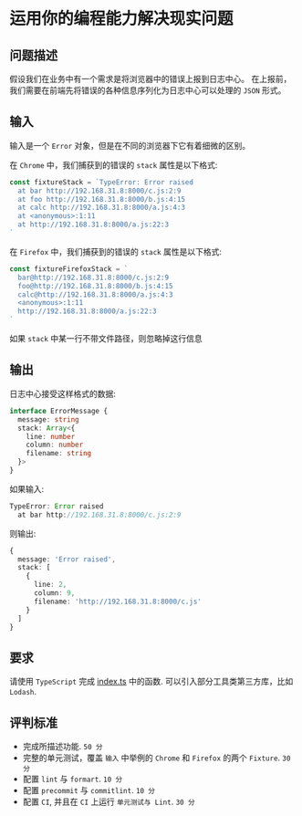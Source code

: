 # 运用你的编程能力解决现实问题

## 问题描述
假设我们在业务中有一个需求是将浏览器中的错误上报到日志中心。
在上报前，我们需要在前端先将错误的各种信息序列化为日志中心可以处理的 `JSON` 形式。

## 输入
输入是一个 `Error` 对象，但是在不同的浏览器下它有着细微的区别。

在 `Chrome` 中，我们捕获到的错误的 `stack` 属性是以下格式:

```js
const fixtureStack = `TypeError: Error raised
  at bar http://192.168.31.8:8000/c.js:2:9
  at foo http://192.168.31.8:8000/b.js:4:15
  at calc http://192.168.31.8:8000/a.js:4:3
  at <anonymous>:1:11
  at http://192.168.31.8:8000/a.js:22:3
`
```

在 `Firefox` 中，我们捕获到的错误的 `stack` 属性是以下格式:

```js
const fixtureFirefoxStack = `
  bar@http://192.168.31.8:8000/c.js:2:9
  foo@http://192.168.31.8:8000/b.js:4:15
  calc@http://192.168.31.8:8000/a.js:4:3
  <anonymous>:1:11
  http://192.168.31.8:8000/a.js:22:3
`
```

如果 `stack` 中某一行不带文件路径，则忽略掉这行信息

## 输出
日志中心接受这样格式的数据:

```ts
interface ErrorMessage {
  message: string
  stack: Array<{
    line: number
    column: number
    filename: string
  }>
}
```

如果输入:
```ts
TypeError: Error raised
  at bar http://192.168.31.8:8000/c.js:2:9
```

则输出:

```ts
{
  message: 'Error raised',
  stack: [
    {
      line: 2,
      column: 9,
      filename: 'http://192.168.31.8:8000/c.js'
    }
  ]
}
```

## 要求
请使用 `TypeScript` 完成 [index.ts](./fondations-zh/src/index.ts) 中的函数.
可以引入部分工具类第三方库，比如 `Lodash`.

## 评判标准

- 完成所描述功能. `50 分`
- 完整的单元测试，覆盖 `输入` 中举例的 `Chrome` 和 `Firefox` 的两个 `Fixture`. `30 分`
- 配置 `lint` 与 `formart`. `10 分`
- 配置 `precommit` 与 `commitlint`. `10 分`
- 配置 `CI`, 并且在 `CI` 上运行 `单元测试与 Lint`. `30 分`
